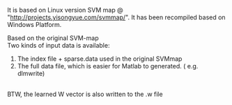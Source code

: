 It is based on Linux version SVM map @ "http://projects.yisongyue.com/svmmap/". It has been recompiled based on Windows Platform.

Based on the original SVM-map
<br>
Two kinds of input data is available:<br>
1. The index file + sparse.data used in the original SVMmap<br>
2. The full data file, which is easier for Matlab to generated. ( e.g. dlmwrite)<br>
<br>
BTW, the learned W vector is also written to the .w file